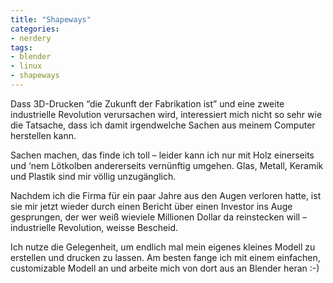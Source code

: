 ```yaml
---
title: "Shapeways"
categories:
- nerdery
tags:
- blender
- linux
- shapeways
---
```


Dass 3D-Drucken “die Zukunft der Fabrikation ist” und eine zweite industrielle Revolution verursachen wird, interessiert mich nicht so sehr wie die Tatsache, dass ich damit irgendwelche Sachen aus meinem Computer herstellen kann.

Sachen machen, das finde ich toll – leider kann ich nur mit Holz einerseits und ‘nem Lötkolben andererseits vernünftig umgehen. Glas, Metall, Keramik und Plastik sind mir völlig unzugänglich.

Nachdem ich die Firma für ein paar Jahre aus den Augen verloren hatte, ist sie mir jetzt wieder durch einen Bericht über einen Investor ins Auge gesprungen, der wer weiß wieviele Millionen Dollar da reinstecken will – industrielle Revolution, weisse Bescheid.

Ich nutze die Gelegenheit, um endlich mal mein eigenes kleines Modell zu erstellen und drucken zu lassen.
Am besten fange ich mit einem einfachen, customizable Modell an und arbeite mich von dort aus an Blender heran :-)


